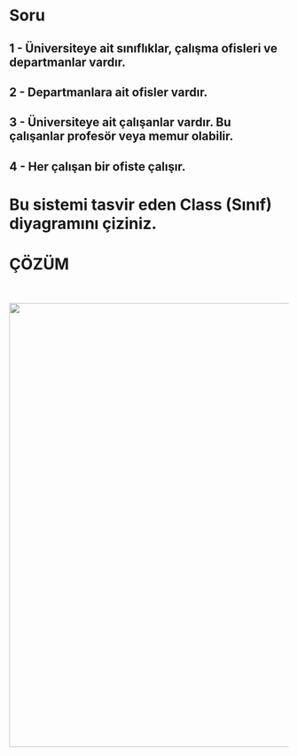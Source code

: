 # Soru
## 1 - Üniversiteye ait sınıflıklar, çalışma ofisleri ve departmanlar vardır.

## 2 - Departmanlara ait ofisler vardır.

## 3 - Üniversiteye ait çalışanlar vardır. Bu çalışanlar profesör veya memur olabilir.

## 4 - Her çalışan bir ofiste çalışır.

# Bu sistemi tasvir eden Class (Sınıf) diyagramını çiziniz.


# ÇÖZÜM
<br />
<br />

<img src="/home/omerfaruk/patika.dev-ornek-odevler/Object Orianted Programming/Proje 1/diagram.png" width="800px">